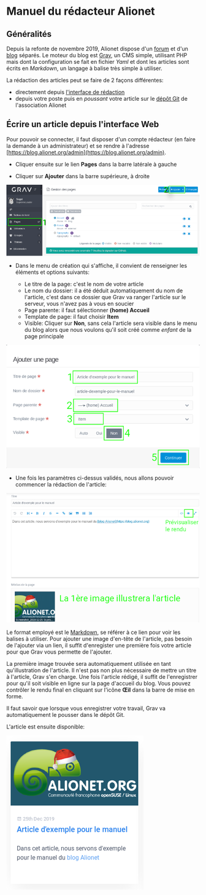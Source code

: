 # Manuel du rédacteur Alionet

## Généralités

Depuis la refonte de novembre 2019, Alionet dispose d'un [forum](https://www.alionet.org) et d'un [blog](https://blog.alionet.org) séparés.
Le moteur du blog est [Grav](https://getgrav.org), un CMS simple, utilisant PHP mais dont la configuration se fait en fichier *Yaml* et dont les articles sont écrits en *Markdown*, un langage à balise très simple à utiliser.

La rédaction des articles peut se faire de 2 façons différentes:

* directement depuis [l'interface de rédaction](https://blog.alionet.org/admin)
* depuis votre poste puis en *poussant* votre article sur le [dépôt Git](https://github.com/alionetasso/blog) de l'association Alionet

## Écrire un article depuis l'interface Web

Pour pouvoir se connecter, il faut disposer d'un compte rédacteur (en faire la demande à un administrateur) et se rendre à l'adresse [https://blog.alionet.org/admin](https://blog.alionet.org/admin).

* Cliquer ensuite sur le lien **Pages** dans la barre latérale à gauche

* Cliquer sur **Ajouter** dans la barre supérieure, à droite

![](./01.png)

* Dans le menu de création qui s'affiche, il convient de renseigner les éléments et options suivants:

    * Le titre de la page: c'est le nom de votre article
    * Le nom du dossier: il a été déduit automatiquement du nom de l'article, c'est dans ce dossier que Grav va ranger l'article sur le serveur, vous n'avez pas à vous en soucier
    * Page parente: il faut sélectionner **(home) Accueil**
    * Template de page: il faut choisir **Item**
    * Visible: Cliquer sur **Non**, sans cela l'article sera visible dans le menu du blog alors que nous voulons qu'il soit créé comme *enfant* de la page principale

![](./02.png)

* Une fois les paramètres ci-dessus validés, nous allons pouvoir commencer la rédaction de l'article:

![](./03.png)

Le format employé est le [Markdown](https://commonmark.org/help/), se référer à ce lien pour voir les balises à utiliser.
Pour ajouter une image d'en-tête de l'article, pas besoin de l'ajouter via un lien, il suffit d'enregister une première fois votre article pour que Grav vous permette de l'ajouter.

La première image trouvée sera automatiquement utilisée en tant qu'illustration de l'article. Il n'est pas non plus nécessaire de mettre un titre à l'article, Grav s'en charge.
Une fois l'article rédigé, il suffit de l'enregistrer pour qu'il soit visible en ligne sur la page d'accueil du blog. Vous pouvez contrôler le rendu final en cliquant sur l'icône **Œil** dans la barre de mise en forme.

Il faut savoir que lorsque vous enregistrer votre travail, Grav va automatiquement le pousser dans le dépôt Git.

L'article est ensuite disponible:

![](./04.png)
